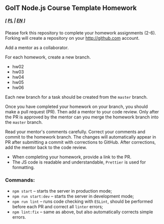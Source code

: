 ## GoIT Node.js Course Template Homework

##### [ [PL](./readme.md) | [EN](./readme.en.md) ]

Please fork this repository to complete your homework assignments (2-6).
Forking will create a repository on your http://github.com account.

Add a mentor as a collaborator.

For each homework, create a new branch.

- hw02
- hw03
- hw04
- hw05
- hw06

Each new branch for a task should be created from the `master` branch.

Once you have completed your homework on your branch, you should make a pull request (PR). Then add a mentor to your code review. Only after the PR is approved by the mentor can you merge the homework branch into the `master` branch.

Read your mentor's comments carefully. Correct your comments and commit to the homework branch. The changes will automatically appear in PR after submitting a commit with corrections to GitHub. After corrections, add the mentor back to the code review.

- When completing your homework, provide a link to the PR.
- The JS code is readable and understandable, `Prettier` is used for formatting.

### Commands:

- `npm start` &ndash; starts the server in production mode;
- `npm run start:dev` &ndash; starts the server in development mode;
- `npm run lint` &ndash; runs code checking with `ESLint`, should be performed before each PR and correct all `linter` errors;
- `npm lint:fix` &ndash; same as above, but also automatically corrects simple errors.
